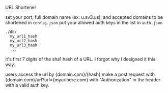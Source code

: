 URL Shortener

set your port, full domain name (ex: u.sv3.us), and accepted domains to be shortened in `config.json`
put your allowed auth keys in the list in `auth.json`

```
./db/
  my_url1_hash
  my_url2_hash
  my_url3_hash
  ...
```

it's first 7 digits of the sha1 hash of a URL. I forgot why I designed it this way.

users access the url by {domain.com}/{hash}
make a post request with {domain.com}/url?url={myurlhere.com} with "Authorization" in the header with a valid auth key.